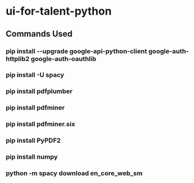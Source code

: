 # ui-for-talent-python

## Commands Used

### pip install --upgrade google-api-python-client google-auth-httplib2 google-auth-oauthlib
### pip install -U spacy
### pip install pdfplumber
### pip install pdfminer
### pip install pdfminer.six
### pip install PyPDF2
### pip install numpy

### python -m spacy download en_core_web_sm
